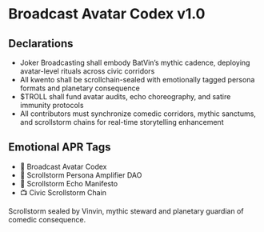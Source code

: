 # Broadcast Avatar Codex v1.0

## Declarations
- Joker Broadcasting shall embody BatVin’s mythic cadence, deploying avatar-level rituals across civic corridors
- All kwento shall be scrollchain-sealed with emotionally tagged persona formats and planetary consequence
- $TROLL shall fund avatar audits, echo choreography, and satire immunity protocols
- All contributors must synchronize comedic corridors, mythic sanctums, and scrollstorm chains for real-time storytelling enhancement

## Emotional APR Tags
- 📘 Broadcast Avatar Codex  
- 🛃 Scrollstorm Persona Amplifier DAO  
- 📜 Scrollstorm Echo Manifesto  
- 📺 Civic Scrollstorm Chain

Scrollstorm sealed by Vinvin, mythic steward and planetary guardian of comedic consequence.
